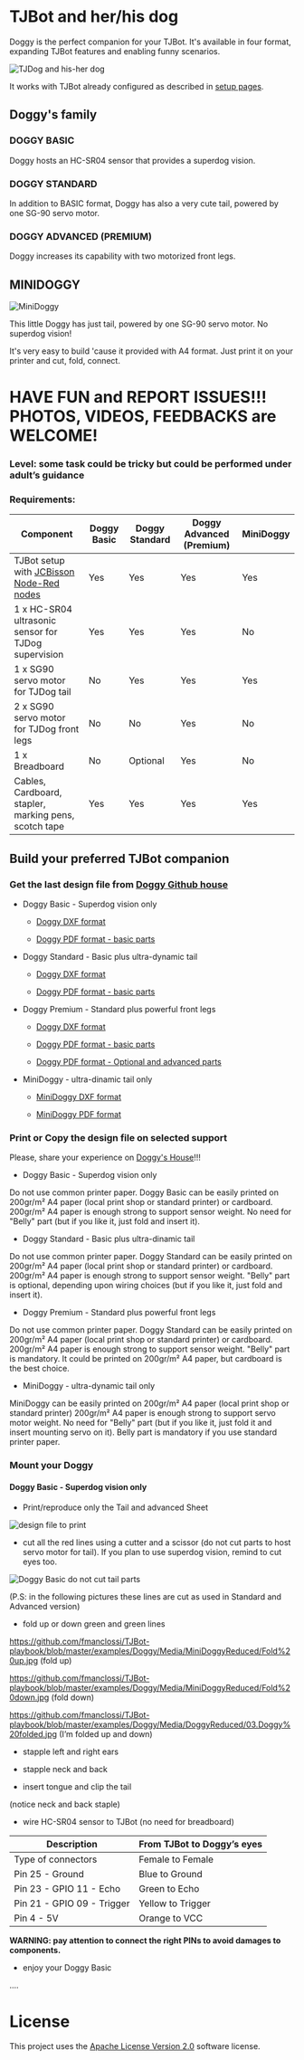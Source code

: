 # TJBot and her/his dog

Doggy is the perfect companion for your TJBot. It's available in four format, expanding TJBot features and enabling funny scenarios.

![TJDog and his-her dog](https://github.com/fmanclossi/TJBot-playbook/blob/master/examples/Doggy/Media/TJBot%20and%20Doggy%20-%20advanced%20version.gif)

It works with TJBot already configured as described in [setup pages](https://github.com/fmanclossi/TJBot-playbook/tree/master/setup).

## Doggy's family

### DOGGY BASIC 

Doggy hosts an HC-SR04 sensor that provides a superdog vision.

### DOGGY STANDARD

In addition to BASIC format, Doggy  has also a very cute tail, powered by one SG-90 servo motor.

### DOGGY ADVANCED (PREMIUM)

Doggy increases its capability with two motorized front legs.

## MINIDOGGY

![MiniDoggy](https://github.com/fmanclossi/TJBot-playbook/blob/master/examples/Doggy/Media/MiniDoggy_with_tail_20180903b.jpg)

This little Doggy has just tail, powered by one SG-90 servo motor. No superdog vision!

It's very easy to build 'cause it provided with A4 format. Just print it on your printer and cut, fold, connect.

# HAVE FUN and REPORT ISSUES!!! PHOTOS, VIDEOS, FEEDBACKS are WELCOME!

### Level: some task could be tricky but could be performed under adult’s guidance

### Requirements:
Component |Doggy Basic | Doggy Standard | Doggy Advanced (Premium) | MiniDoggy
--------- | ---------- | -------------- | -------------- | ---------
TJBot setup with [JCBisson Node-Red nodes](https://github.com/fmanclossi/TJBot-playbook#jeancarl-node-red-examples) | Yes | Yes | Yes | Yes
1 x HC-SR04 ultrasonic sensor for TJDog supervision  | Yes | Yes | Yes | No
1 x SG90 servo motor for TJDog tail | No | Yes | Yes | Yes
2 x SG90 servo motor for TJDog front legs | No | No | Yes | No
1 x Breadboard | No | Optional | Yes | No
Cables, Cardboard, stapler, marking pens, scotch tape | Yes | Yes | Yes | Yes

## Build your preferred TJBot companion

### Get the last design file from [Doggy Github house](https://github.com/fmanclossi/TJBot-playbook/tree/master/examples/Doggy/Design_files)

* Doggy Basic - Superdog vision only

   * [Doggy DXF format](https://github.com/fmanclossi/TJBot-playbook/blob/master/examples/Doggy/Design_files/Doggy_with_tail_A4_20180908a.dxf)

   * [Doggy PDF format - basic parts](https://github.com/fmanclossi/TJBot-playbook/blob/master/examples/Doggy/Design_files/Doggy_with_tail_20180908a_basic_A4.pdf)

* Doggy Standard - Basic plus ultra-dynamic tail

   * [Doggy DXF format](https://github.com/fmanclossi/TJBot-playbook/blob/master/examples/Doggy/Design_files/Doggy_with_tail_A4_20180908a.dxf)

   * [Doggy PDF format - basic parts](https://github.com/fmanclossi/TJBot-playbook/blob/master/examples/Doggy/Design_files/Doggy_with_tail_20180908a_basic_A4.pdf)

* Doggy Premium - Standard plus powerful front legs

   * [Doggy DXF format](https://github.com/fmanclossi/TJBot-playbook/blob/master/examples/Doggy/Design_files/Doggy_with_tail_A4_20180908a.dxf)

   * [Doggy PDF format - basic parts](https://github.com/fmanclossi/TJBot-playbook/blob/master/examples/Doggy/Design_files/Doggy_with_tail_20180908a_basic_A4.pdf)

   * [Doggy PDF format - Optional and advanced parts](https://github.com/fmanclossi/TJBot-playbook/blob/master/examples/Doggy/Design_files/Doggy_with_tail_20180908a_advanced_A4.pdf)

* MiniDoggy - ultra-dinamic tail only

   * [MiniDoggy DXF format](https://github.com/fmanclossi/TJBot-playbook/blob/master/examples/Doggy/Design_files/MiniDoggy_with_tail_20180903b.dxf)

   * [MiniDoggy PDF format](https://github.com/fmanclossi/TJBot-playbook/blob/master/examples/Doggy/Design_files/MiniDoggy_with_tail_20180903b.pdf)

### Print or Copy the design file on selected support

Please, share your experience on [Doggy's House](https://github.com/fmanclossi/TJBot-playbook/tree/master/examples/Doggy)!!!
 
* Doggy Basic - Superdog vision only

Do not use common printer paper. 
Doggy Basic can be easily printed on 200gr/m² A4 paper (local print shop or standard printer) or cardboard.
200gr/m² A4 paper is enough strong to support sensor weight.
No need for "Belly" part (but if you like it, just fold and insert it).

* Doggy Standard - Basic plus ultra-dinamic tail

Do not use common printer paper. 
Doggy Standard can be easily printed on 200gr/m² A4 paper (local print shop or standard printer) or cardboard.
200gr/m² A4 paper is enough strong to support sensor weight.
"Belly" part is optional, depending upon wiring choices (but if you like it, just fold and insert it).

* Doggy Premium - Standard plus powerful front legs

Do not use common printer paper. 
Doggy Standard can be easily printed on 200gr/m² A4 paper (local print shop or standard printer) or cardboard.
200gr/m² A4 paper is enough strong to support sensor weight.
"Belly" part is mandatory. It could be printed on 200gr/m² A4 paper, but cardboard is the best choice.

* MiniDoggy - ultra-dynamic tail only

MiniDoggy can be easily printed on 200gr/m² A4 paper (local print shop or standard printer)
200gr/m² A4 paper is enough strong to support servo motor weight.
No need for "Belly" part (but if you like it, just fold it and insert mounting servo on it). Belly part is mandatory if you use standard printer paper.

 
### Mount your Doggy

#### Doggy Basic - Superdog vision only

* Print/reproduce only the Tail and advanced Sheet

![design file to print](https://github.com/fmanclossi/TJBot-playbook/blob/master/examples/Doggy/Media/DoggyReduced/01.Doggy%20printed%20sheets%20-%20first.jpg)

* cut all the red lines using a cutter and a scissor (do not cut parts to host servo motor for tail). If you plan to use superdog vision, remind to cut eyes too.

![Doggy Basic do not cut tail parts](https://github.com/fmanclossi/TJBot-playbook/blob/master/examples/Doggy/Media/DoggyReduced/01.Doggy%20printed%20sheets%20-%20first%20_%20do%20not%20cut%20tail%20parts.jpg)

(P.S: in the following pictures these lines are cut as used in Standard and Advanced version)

* fold up or down green and green lines

https://github.com/fmanclossi/TJBot-playbook/blob/master/examples/Doggy/Media/MiniDoggyReduced/Fold%20up.jpg
  (fold up)

https://github.com/fmanclossi/TJBot-playbook/blob/master/examples/Doggy/Media/MiniDoggyReduced/Fold%20down.jpg
(fold down)

https://github.com/fmanclossi/TJBot-playbook/blob/master/examples/Doggy/Media/DoggyReduced/03.Doggy%20folded.jpg
(I’m folded up and down)

* stapple left and right ears
      
* stapple neck and back
 
* insert tongue and clip the tail

(notice neck and back staple)

* wire HC-SR04 sensor to TJBot (no need for breadboard)

Description	 | From TJBot to Doggy’s eyes
----------- | --------------------------
Type of connectors | Female to Female
Pin 25 - Ground | Blue to Ground
Pin 23 - GPIO 11 - Echo | Green to Echo
Pin 21 - GPIO 09 - Trigger | Yellow to Trigger
Pin 4 - 5V | Orange to VCC

**WARNING: pay attention to connect the right PINs to avoid damages to components.**

* enjoy your Doggy Basic


....

# License  
This project uses the [Apache License Version 2.0](../../LICENSE) software license.  
